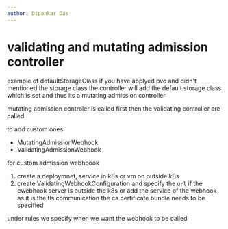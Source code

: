 ```yaml
---
author: Dipankar Das
---
```


# validating and mutating admission controller

example of defaultStorageClass
if you have applyed pvc and didn't mentioned the storage class the controller will add the default storage class which is set
and thus its a mutating admission controller

mutating admission controler is called first then the validating controller are called

to add custom ones
- MutatingAdmissionWebhook
- ValidatingAdmissionWebhook

for custom admission webhoook
1. create a deploymnet, service in k8s or vm on outside k8s
2. create ValidatingWebhookConfiguration and specify the `url` if the ewebhook server is outside the k8s
or add the service of the webhook
as it is the tls communication the ca certificate bundle needs to be specified

under rules we specify when we want the webhook to be called

